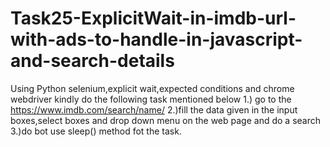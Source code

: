 # Task25-ExplicitWait-in-imdb-url-with-ads-to-handle-in-javascript-and-search-details
Using Python selenium,explicit wait,expected conditions and chrome webdriver kindly do the following task mentioned below 1.) go to the https://www.imdb.com/search/name/ 2.)fill the data given in the input boxes,select boxes and drop down menu on the web page and do a search 3.)do bot use sleep() method fot the task.
